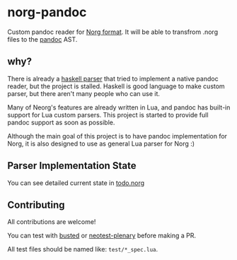 # norg-pandoc

Custom pandoc reader for [Norg
format](https://github.com/nvim-neorg/norg-specs). It will be able to
transfrom .norg files to the [pandoc](https://github.com/jgm/pandoc)
AST.

## why?

There is already a [haskell
parser](https://github.com/Simre1/neorg-haskell-parser) that tried to
implement a native pandoc reader, but the project is stalled. Haskell is
good language to make custom parser, but there aren't many people who
can use it.

Many of Neorg's features are already written in Lua, and pandoc has
built-in support for Lua custom parsers. This project is started to
provide full pandoc support as soon as possible.

Although the main goal of this project is to have pandoc implementation
for Norg, it is also designed to use as general Lua parser for Norg :)

## Parser Implementation State

You can see detailed current state in [todo.norg](./todo.norg)

## Contributing

All contributions are welcome!

You can test with [busted](https://github.com/lunarmodules/busted) or
[neotest-plenary](https://github.com/nvim-neotest/neotest-plenary)
before making a PR.

All test files should be named like: `test/*_spec.lua`.
